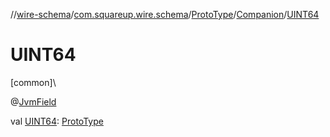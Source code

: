 //[wire-schema](../../../../index.md)/[com.squareup.wire.schema](../../index.md)/[ProtoType](../index.md)/[Companion](index.md)/[UINT64](-u-i-n-t64.md)

# UINT64

[common]\

@[JvmField](https://kotlinlang.org/api/latest/jvm/stdlib/kotlin.jvm/-jvm-field/index.html)

val [UINT64](-u-i-n-t64.md): [ProtoType](../index.md)
